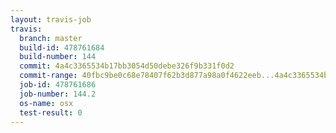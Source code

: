 ```yaml
---
layout: travis-job
travis:
  branch: master
  build-id: 478761684
  build-number: 144
  commit: 4a4c3365534b17bb3054d50debe326f9b331f0d2
  commit-range: 40fbc9be0c68e78407f62b3d877a98a0f4622eeb...4a4c3365534b17bb3054d50debe326f9b331f0d2
  job-id: 478761686
  job-number: 144.2
  os-name: osx
  test-result: 0
---
```


